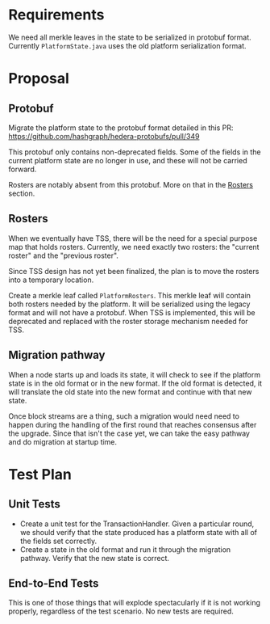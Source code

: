 # Requirements

We need all merkle leaves in the state to be serialized in protobuf format. Currently `PlatformState.java` uses
the old platform serialization format.

# Proposal

## Protobuf

Migrate the platform state to the protobuf format detailed in this PR: https://github.com/hashgraph/hedera-protobufs/pull/349

This protobuf only contains non-deprecated fields. Some of the fields in the current platform state are no longer in
use, and these will not be carried forward.

Rosters are notably absent from this protobuf. More on that in the [Rosters](#rosters) section.

## Rosters

When we eventually have TSS, there will be the need for a special purpose map that holds rosters. Currently, we need
exactly two rosters: the "current roster" and the "previous roster".

Since TSS design has not yet been finalized, the plan is to move the rosters into a temporary location.

Create a merkle leaf called `PlatformRosters`. This merkle leaf will contain both rosters needed by the platform. It
will be serialized using the legacy format and will not have a protobuf. When TSS is implemented, this will be
deprecated and replaced with the roster storage mechanism needed for TSS.

## Migration pathway

When a node starts up and loads its state, it will check to see if the platform state is in the old format or in the
new format. If the old format is detected, it will translate the old state into the new format and continue with
that new state.

Once block streams are a thing, such a migration would need need to happen during the handling of the first round
that reaches consensus after the upgrade. Since that isn't the case yet, we can take the easy pathway and do migration
at startup time.

# Test Plan

## Unit Tests

- Create a unit test for the TransactionHandler. Given a particular round, we should verify that the state produced
has a platform state with all of the fields set correctly.
- Create a state in the old format and run it through the migration pathway. Verify that the new state is correct.

## End-to-End Tests

This is one of those things that will explode spectacularly if it is not working properly,
regardless of the test scenario. No new tests are required.
